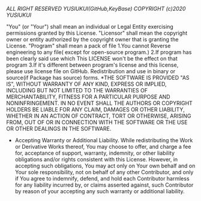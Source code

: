 *ALL RIGHT RESERVED YUSIUKUI(GitHub,KeyBase) COPYRIGHT (c)2020 YUSIUKUI*

 "You" (or "Your") shall mean an individual or Legal Entity exercising permissions granted by this License.
"Licensor" shall mean the copyright owner or entity authorized by the copyright owner that is granting the License.
"Program" shall mean a pack of file 
1.You cannot Reverse engineering to any file( except for open-source program.) 
2.If program has been clearly said use which This LICENSE won't be the effect on that program 
3.If it's different between program's license and this license, please use license file on GitHub.
Redistribution and use in binary or source(if Package has source) forms.
*THE SOFTWARE IS PROVIDED "AS IS", WITHOUT WARRANTY OF ANY KIND, EXPRESS OR IMPLIED, INCLUDING BUT NOT LIMITED TO THE WARRANTIES OF MERCHANTABILITY, FITNESS FOR A PARTICULAR PURPOSE AND NONINFRINGEMENT. IN NO EVENT SHALL THE AUTHORS OR COPYRIGHT HOLDERS BE LIABLE FOR ANY CLAIM, DAMAGES OR OTHER LIABILITY, WHETHER IN AN ACTION OF CONTRACT, TORT OR OTHERWISE, ARISING FROM, OUT OF OR IN CONNECTION WITH THE SOFTWARE OR THE USE OR OTHER DEALINGS IN THE SOFTWARE.
* Accepting Warranty or Additional Liability. While redistributing the Work or Derivative Works thereof, You may choose to offer, and charge a fee for, acceptance of support, warranty, indemnity, or other liability obligations and/or rights consistent with this License. However, in accepting such obligations, You may act only on Your own behalf and on Your sole responsibility, not on behalf of any other Contributor, and only if You agree to indemnify, defend, and hold each Contributor harmless for any liability incurred by, or claims asserted against, such Contributor by reason of your accepting any such warranty or additional liability.

